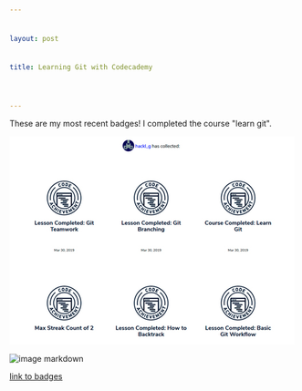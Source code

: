 ```yaml
---


layout: post


title: Learning Git with Codecademy



---
```





These are my most recent badges! I completed the course "learn git".



![image markdown](pictures_for_posts/GabrieleHackl_badges_git.jpg)


![image markdown](https://gabrielehackl.github.io/_posts/pictures_for_posts/GabrieleHackl_badges_git.jpg
)     

[link to badges](https://www.codecademy.com/users/hackl_g/achievements)
